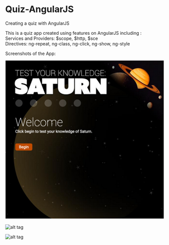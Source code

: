 # Quiz-AngularJS
Creating a quiz with AngularJS

This is a quiz app created using features on AngularJS including :
<br>Services and Providers: $scope, $http, $sce
<br>Directives: ng-repeat, ng-class, ng-click, ng-show, ng-style

Screenshots of the App:

![alt tag](images/1.png)

![alt tag](https://github.com/Shanmathi1/Quiz-AngularJS/tree/master/images/2.png)

![alt tag](https://github.com/Shanmathi1/Quiz-AngularJS/tree/master/images/3.png)
